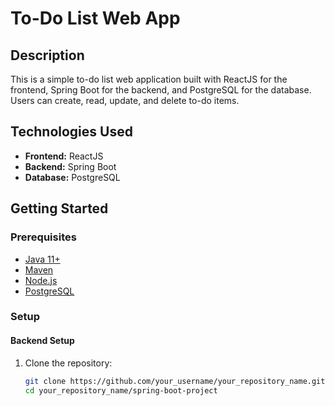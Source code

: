 # To-Do List Web App

## Description

This is a simple to-do list web application built with ReactJS for the frontend, Spring Boot for the backend, and PostgreSQL for the database. Users can create, read, update, and delete to-do items.

## Technologies Used

- **Frontend:** ReactJS
- **Backend:** Spring Boot
- **Database:** PostgreSQL

## Getting Started

### Prerequisites

- [Java 11+](https://adoptium.net/)
- [Maven](https://maven.apache.org/)
- [Node.js](https://nodejs.org/)
- [PostgreSQL](https://www.postgresql.org/)

### Setup

#### Backend Setup

1. Clone the repository:
   ```bash
   git clone https://github.com/your_username/your_repository_name.git
   cd your_repository_name/spring-boot-project
